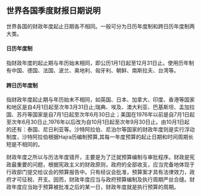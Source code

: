 ## 世界各国季度财报日期说明

世界各国的财政年度起止日期各不相同。一般可分为日历年度制和跨日历年度制两大类。

#### 日历年度制

​	指财政年度的起止期与年历始末相同，即公历1月1日起至12月31日止。使用历年制有中国、德国、法国、波兰、奥地利、匈牙利、朝鲜、南斯拉夫、台湾等。

#### 跨日历年度制

​	指财政年度起止期与年历始末不相同，如英国、日本、加拿大、印度、香港等国家和地区是自4月1日起至次年3月31日止;瑞典、埃及、澳大利亚、巴基斯坦、孟加拉国、苏丹等国家是自7月1日起至次年6月30日止；美国在1976年以前是自7月1日起至次年6月30日止,1976年以后改为自10月1日起至次年9月30日止。由10月1日起的还有：泰国、尼日利亚等。沙特阿拉伯、尼泊尔等国家的财政年度则是实行浮动制度，沙特阿拉伯根据Hajra历编制预算,其每一年度预算的起止日期和时间周期长短是不相同的。



财政年度之所以与历法年度错开，主要是为了迁就预算编制与审批程序。财政是宪政最重要的问题，根据宪政主义的财政原则，政府的全部收支，应当完备地体现于行政部门提交给议会的预算报告中。只有经议会批准，预算案才具有法律效力，政府才可征税、开支。因而，财政年度应当与政府预算编制及执行周期严丝合缝。财政年度应当始于预算被批准之后的某一日，财政年度就是执行预算的周期。